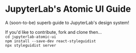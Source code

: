 # JupyterLab's Atomic UI Guide

A (soon-to-be) superb guide to JupyterLab's design system!


If you'd like to contribute, fork and clone then...  
`cd jupyterlab-atomic-ui`  
`npm install --save-dev react-styleguidist`  
`npx styleguidist server`